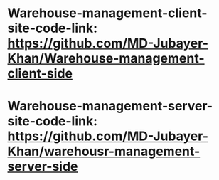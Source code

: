 # Warehouse-management-client-site-code-link: https://github.com/MD-Jubayer-Khan/Warehouse-management-client-side
# Warehouse-management-server-site-code-link: https://github.com/MD-Jubayer-Khan/warehousr-management-server-side
